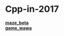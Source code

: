 # Cpp-in-2017
**[maze_beta](https://github.com/OrionPaxxx/C-in-2017/blob/master/game_maze/maze_beta.cpp)**    
**[game_wawa](https://github.com/OrionPaxxx/C-in-2017/tree/master/game_wawa)**
